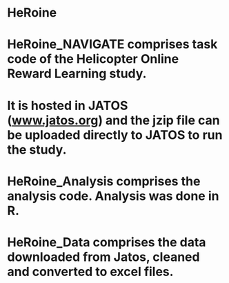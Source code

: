 # HeRoine


# HeRoine_NAVIGATE comprises task code of the Helicopter Online Reward Learning study.
# It is hosted in JATOS (www.jatos.org) and the jzip file can be uploaded directly to JATOS to run the study.

# HeRoine_Analysis comprises the analysis code. Analysis was done in R.

# HeRoine_Data comprises the data downloaded from Jatos, cleaned and converted to excel files.
